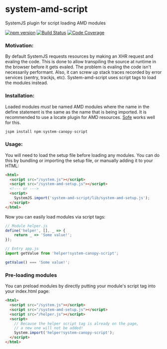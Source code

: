 # system-amd-script
SystemJS plugin for script loading AMD modules

[![npm version](https://img.shields.io/npm/v/system-amd-script.svg?style=flat-square)](https://www.npmjs.org/package/system-amd-script)
[![Build Status](https://img.shields.io/travis/CanopyTax/system-amd-script.svg?style=flat-square)](https://travis-ci.org/CanopyTax/system-amd-script)
[![Code Coverage](https://img.shields.io/codecov/c/github/CanopyTax/system-amd-script.svg?style=flat-square)](https://codecov.io/github/CanopyTax/system-amd-script)

### Motivation:
By default SystemJS requests resources by making an XHR request and
evaling the code. This is done to allow transpiling the source at runtime
in the browser before it gets evaled. The problem is evaling the code
isn't necessarily performant. Also, it can screw up stack traces
recorded by error services (sentry, trackjs, etc). System-amd-script
uses script tags to load the modules instead.

### Installation:
Loaded modules *must* be named AMD modules where the name in the define statement is the same as the name that is being imported. It is recommended to use a locate plugin for AMD resources. [Sofe](https://github.com/CanopyTax/sofe) works well for this.

```js
jspm install npm:system-canopy-script
```

### Usage:
You will need to load the setup file before loading any modules. You can
do this by bundling or importing the setup file, or manually adding it
to your HTML:

```html
<html>
  <script src="/system.js"></script>
  <script src="/system-amd-setup.js"></script>
  <!--- or --->
  <script>
    SystemJS.import('system-amd-script/lib/system-amd-setup.js');
  </script>
</html>
```

Now you can easily load modules via script tags:

```js
// Module helper.js
define('helper', [], _ => {
	return _ => 'Some value!';
});

// Entry app.js
import getValue from 'helper!system-canopy-script';

getValue() === 'Some value!';
```


### Pre-loading modules
You can preload modules by directly putting your module's script tag into your index.html page:

```html
<html>
  <script src="/system.js"></script>
  <script src="/system-amd-setup.js"></script>
  <script src="/helper.js"></script>
  <script>
    // Because the helper script tag is already on the page,
    // a new one will not be added!
    System.import('helper!system-canopy-script');    	
  </script>
</html>
```
